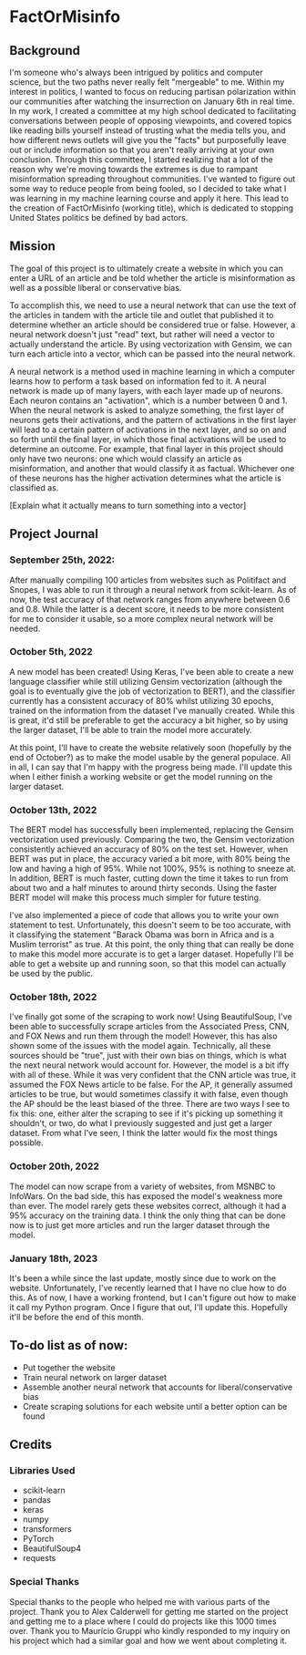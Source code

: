 # FactOrMisinfo

## Background

I'm someone who's always been intrigued by politics and computer science, but the two paths never really felt "mergeable" to me. Within my interest in politics, I wanted to focus on reducing partisan polarization within our communities after watching the insurrection on January 6th in real time. In my work, I created a committee at my high school dedicated to facilitating conversations between people of opposing viewpoints, and covered topics like reading bills yourself instead of trusting what the media tells you, and how different news outlets will give you the "facts" but purposefully leave out or include information so that you aren't really arriving at your own conclusion. Through this committee, I started realizing that a lot of the reason why we're moving towards the extremes is due to rampant misinformation spreading throughout communities. I've wanted to figure out some way to reduce people from being fooled, so I decided to take what I was learning in my machine learning course and apply it here. This lead to the creation of FactOrMisinfo (working title), which is dedicated to stopping United States politics be defined by bad actors.

## Mission

The goal of this project is to ultimately create a website in which you can enter a URL of an article and be told whether the article is misinformation as well as a possible liberal or conservative bias. 

To accomplish this, we need to use a neural network that can use the text of the articles in tandem with the article tile and outlet that published it to determine whether an article should be considered true or false. However, a neural network doesn't just "read" text, but rather will need a vector to actually understand the article. By using vectorization with Gensim, we can turn each article into a vector, which can be passed into the neural network. 

A neural network is a method used in machine learning in which a computer learns how to perform a task based on information fed to it. A neural network is made up of many layers, with each layer made up of neurons. Each neuron contains an "activation", which is a number between 0 and 1. When the neural network is asked to analyze something, the first layer of neurons gets their activations, and the pattern of activations in the first layer will lead to a certain pattern of activations in the next layer, and so on and so forth until the final layer, in which those final activations will be used to determine an outcome. For example, that final layer in this project should only have two neurons: one which would classify an article as misinformation, and another that would classify it as factual. Whichever one of these neurons has the higher activation determines what the article is classified as.

[Explain what it actually means to turn something into a vector]

## Project Journal

### September 25th, 2022:

After manually compiling 100 articles from websites such as Politifact and Snopes, I was able to run it through a neural network from scikit-learn. As of now, the test accuracy of that network ranges from anywhere between 0.6 and 0.8. While the latter is a decent score, it needs to be more consistent for me to consider it usable, so a more complex neural network will be needed.

### October 5th, 2022

A new model has been created! Using Keras, I've been able to create a new language classifier while still utilizing Gensim vectorization (although the goal is to eventually give the job of vectorization to BERT), and the classifier currently has a consistent accuracy of 80% whilst utilizing 30 epochs, trained on the information from the dataset I've manually created. While this is great, it'd still be preferable to get the accuracy a bit higher, so by using the larger dataset, I'll be able to train the model more accurately. 

At this point, I'll have to create the website relatively soon (hopefully by the end of October?) as to make the model usable by the general populace. All in all, I can say that I'm happy with the progress being made. I'll update this when I either finish a working website or get the model running on the larger dataset.

### October 13th, 2022

The BERT model has successfully been implemented, replacing the Gensim vectorization used previously. Comparing the two, the Gensim vectorization consistently achieved an accuracy of 80% on the test set. However, when BERT was put in place, the accuracy varied a bit more, with 80% being the low and having a high of 95%. While not 100%, 95% is nothing to sneeze at. In addition, BERT is much faster, cutting down the time it takes to run from about two and a half minutes to around thirty seconds. Using the faster BERT model will make this process much simpler for future testing. 

I've also implemented a piece of code that allows you to write your own statement to test. Unfortunately, this doesn't seem to be too accurate, with it classifying the statement "Barack Obama was born in Africa and is a Muslim terrorist" as true. At this point, the only thing that can really be done to make this model more accurate is to get a larger dataset. Hopefully I'll be able to get a website up and running soon, so that this model can actually be used by the public.

### October 18th, 2022
I've finally got some of the scraping to work now! Using BeautifulSoup, I've been able to successfully scrape articles from the Associated Press, CNN, and FOX News and run them through the model! However, this has also shown some of the issues with the model again. Technically, all these sources should be "true", just with their own bias on things, which is what the next neural network would account for. However, the model is a bit iffy with all of these. While it was very confident that the CNN article was true, it assumed the FOX News article to be false. For the AP, it generally assumed articles to be true, but would sometimes classify it with false, even though the AP should be the least biased of the three. There are two ways I see to fix this: one, either alter the scraping to see if it's picking up something it shouldn't, or two, do what I previously suggested and just get a larger dataset. From what I've seen, I think the latter would fix the most things possible.

### October 20th, 2022
The model can now scrape from a variety of websites, from MSNBC to InfoWars. On the bad side, this has exposed the model's weakness more than ever. The model rarely gets these websites correct, although it had a 95% accuracy on the training data. I think the only thing that can be done now is to just get more articles and run the larger dataset through the model.

### January 18th, 2023
It's been a while since the last update, mostly since due to work on the website. Unfortunately, I've recently learned that I have no clue how to do this. As of now, I have a working frontend, but I can't figure out how to make it call my Python program. Once I figure that out, I'll update this. Hopefully it'll be before the end of this month.

## To-do list as of now:
- Put together the website
- Train neural network on larger dataset
- Assemble another neural network that accounts for liberal/conservative bias
- Create scraping solutions for each website until a better option can be found

## Credits
### Libraries Used
- scikit-learn
- pandas
- keras
- numpy
- transformers
- PyTorch
- BeautifulSoup4
- requests

### Special Thanks
Special thanks to the people who helped me with various parts of the project. Thank you to Alex Calderwell for getting me started on the project and getting me to a place where I could do projects like this 1000 times over. Thank you to Maurício Gruppi who kindly responded to my inquiry on his project which had a similar goal and how we went about completing it.
